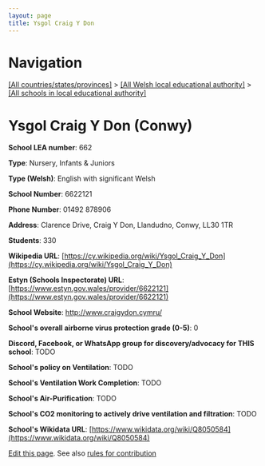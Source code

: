 ```yaml
---
layout: page
title: Ysgol Craig Y Don
---
```

# Navigation

[[All countries/states/provinces]](../../..) > [[All Welsh local educational authority]](../..) > [[All schools in local educational authority]](..)

# Ysgol Craig Y Don (Conwy)

**School LEA number**: 662

**Type**: Nursery, Infants & Juniors

**Type (Welsh)**: English with significant Welsh

**School Number**: 6622121

**Phone Number**: 01492 878906

**Address**: Clarence Drive, Craig Y Don, Llandudno, Conwy, LL30 1TR

**Students**: 330

**Wikipedia URL**: [https://cy.wikipedia.org/wiki/Ysgol_Craig_Y_Don](https://cy.wikipedia.org/wiki/Ysgol_Craig_Y_Don)

**Estyn (Schools Inspectorate) URL**: [https://www.estyn.gov.wales/provider/6622121](https://www.estyn.gov.wales/provider/6622121)

**School Website**: http://www.craigydon.cymru/

**School's overall airborne virus protection grade (0-5)**: 0

**Discord, Facebook, or WhatsApp group for discovery/advocacy for THIS school**: TODO

**School's policy on Ventilation**: TODO

**School's Ventilation Work Completion**: TODO

**School's Air-Purification**: TODO

**School's CO2 monitoring to actively drive ventilation and filtration**: TODO

**School's Wikidata URL**: [https://www.wikidata.org/wiki/Q8050584](https://www.wikidata.org/wiki/Q8050584)




[Edit this page](https://github.com/ventilate-schools/Wales/edit/prif/./Conwy/Ysgol_Craig_Y_Don.md). See also [rules for contribution](../../../contribution-rules/)